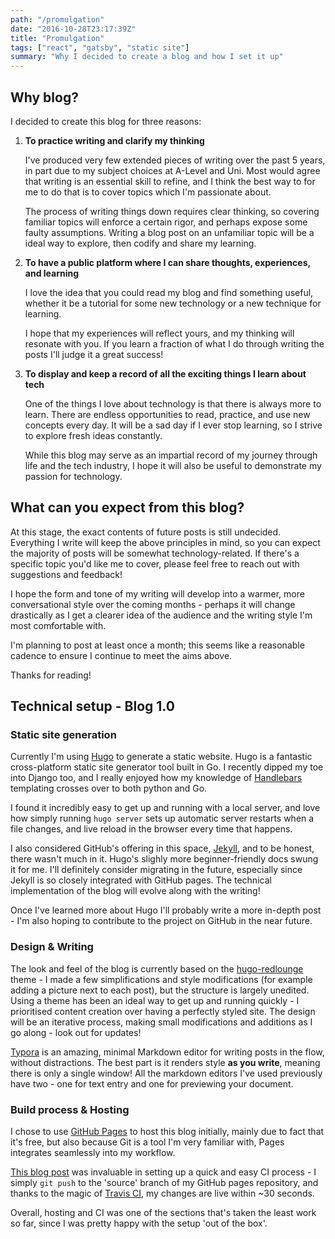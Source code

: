 ```yaml
---
path: "/promulgation"
date: "2016-10-28T23:17:39Z"
title: "Promulgation"
tags: ["react", "gatsby", "static site"]
summary: "Why I decided to create a blog and how I set it up"
---
```



## Why blog?

I decided to create this blog for three reasons:

1. **To practice writing and clarify my thinking**

    I've produced very few extended pieces of writing over the past 5 years, in part due to my subject choices at A-Level and Uni. Most would agree that writing is an essential skill to refine, and I think the best way to for me to do that is to cover topics which I'm passionate about.

    The process of writing things down requires clear thinking, so covering familiar topics will enforce a certain rigor, and perhaps expose some faulty assumptions. Writing a blog post on an unfamiliar topic will be a ideal way to explore, then codify and share my learning.

2. **To have a public platform where I can share thoughts, experiences, and learning**

    I love the idea that you could read my blog and find something useful, whether it be a tutorial for some new technology or a new technique for learning.

    I hope that my experiences will reflect yours, and my thinking will resonate with you. If you learn a fraction of what I do through writing the posts I'll judge it a great success!

3. **To display and keep a record of all the exciting things I learn about tech**

    One of the things I love about technology is that there is always more to learn. There are endless opportunities to read, practice, and use new concepts every day. It will be a sad day if I ever stop learning, so I strive to explore fresh ideas constantly.

    While this blog may serve as an impartial record of my journey through life and the tech industry, I hope it will also be useful to demonstrate my passion for technology.






## What can you expect from this blog?

At this stage, the exact contents of future posts is still undecided. Everything I write will keep the above principles in mind, so you can expect the majority of posts will be somewhat technology-related. If there's a specific topic you'd like me to cover, please feel free to reach out with suggestions and feedback!

I hope the form and tone of my writing will develop into a warmer, more conversational style over the coming months - perhaps it will change drastically as I get a clearer idea of the audience and the writing style I'm most comfortable with.

I'm planning to post at least once a month; this seems like a reasonable cadence to ensure I continue to meet the aims above.



Thanks for reading!





## Technical setup - Blog 1.0

### Static site generation

Currently I'm using [Hugo](https://gohugo.io/) to generate a static website. Hugo is a fantastic cross-platform static site generator tool built in Go. I recently dipped my toe into Django too, and I really enjoyed how my knowledge of [Handlebars](http://handlebarsjs.com/) templating  crosses over to both python and Go.

I found it incredibly easy to get up and running with a local server, and love how simply running `hugo server` sets up automatic server restarts when a file changes, and live reload  in the browser every time that happens.

I also considered GitHub's offering in this space, [Jekyll](https://jekyllrb.com/), and to be honest, there wasn't much in it. Hugo's slighly more beginner-friendly docs swung it for me. I'll definitely consider migrating in the future, especially since Jekyll is so closely integrated with GitHub pages. The technical implementation of the blog will evolve along with the writing!

Once I've learned more about Hugo I'll probably write a more in-depth post - I'm also hoping to contribute to the project on GitHub in the near future.



### Design & Writing

The look and feel of the blog is currently based on the [hugo-redlounge](https://github.com/tmaiaroto/hugo-redlounge) theme - I made a few simplifications and style modifications (for example adding a picture next to each post), but the structure is largely unedited. Using a theme has been an ideal way to get up and running quickly - I prioritised content creation over having a perfectly styled site. The design will be an iterative process, making small modifications and additions as I go along - look out for updates!



[Typora](https://typora.io/) is an amazing, minimal Markdown editor for writing posts in the flow, without distractions. The best part is it renders style **as you write**, meaning there is only a single window! All the markdown editors I've used previously have two - one for text entry and one for previewing your document.



### Build process & Hosting

I chose to use [GitHub Pages](https://pages.github.com/) to host this blog initially, mainly due to fact that it's free, but also because Git is a tool I'm very familiar with, Pages integrates seamlessly into my workflow.

[This blog post](https://blog.christophvoigt.com/setting-up-hugo-with-github-pages/) was invaluable in setting up a quick and easy CI process - I simply `git push` to the 'source' branch of my GitHub pages repository, and thanks to the magic of [Travis CI](https://travis-ci.org/), my changes are live within ~30 seconds.

Overall, hosting and CI was one of the sections that's taken the least work so far, since I was pretty happy with the setup 'out of the box'.
